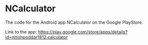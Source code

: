 # NCalculator
The code for the Android app NCalculator on the Google PlayStore.

Link to the app: https://play.google.com/store/apps/details?id=nitishpoddar1812.calculator
